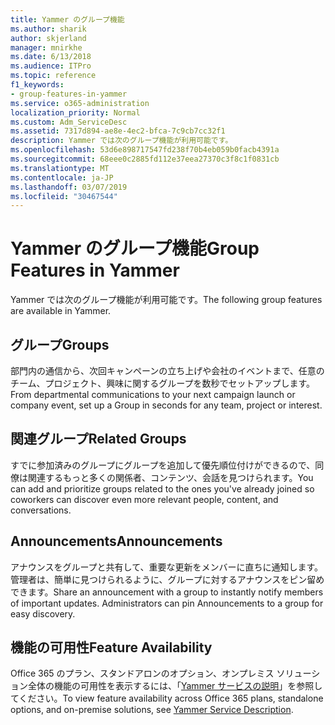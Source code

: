 ```yaml
---
title: Yammer のグループ機能
ms.author: sharik
author: skjerland
manager: mnirkhe
ms.date: 6/13/2018
ms.audience: ITPro
ms.topic: reference
f1_keywords:
- group-features-in-yammer
ms.service: o365-administration
localization_priority: Normal
ms.custom: Adm_ServiceDesc
ms.assetid: 7317d894-ae8e-4ec2-bfca-7c9cb7cc32f1
description: Yammer では次のグループ機能が利用可能です。
ms.openlocfilehash: 53d6e898717547fd238f70b4eb059b0facb4391a
ms.sourcegitcommit: 68eee0c2885fd112e37eea27370c3f8c1f0831cb
ms.translationtype: MT
ms.contentlocale: ja-JP
ms.lasthandoff: 03/07/2019
ms.locfileid: "30467544"
---
```

# <a name="group-features-in-yammer"></a><span data-ttu-id="e501c-103">Yammer のグループ機能</span><span class="sxs-lookup"><span data-stu-id="e501c-103">Group Features in Yammer</span></span>

<span data-ttu-id="e501c-104">Yammer では次のグループ機能が利用可能です。</span><span class="sxs-lookup"><span data-stu-id="e501c-104">The following group features are available in Yammer.</span></span>
  
## <a name="groups"></a><span data-ttu-id="e501c-105">グループ</span><span class="sxs-lookup"><span data-stu-id="e501c-105">Groups</span></span>
<span data-ttu-id="e501c-106"><a name="bkmk_Groups"> </a></span><span class="sxs-lookup"><span data-stu-id="e501c-106"></span></span>

<span data-ttu-id="e501c-107">部門内の通信から、次回キャンペーンの立ち上げや会社のイベントまで、任意のチーム、プロジェクト、興味に関するグループを数秒でセットアップします。</span><span class="sxs-lookup"><span data-stu-id="e501c-107">From departmental communications to your next campaign launch or company event, set up a Group in seconds for any team, project or interest.</span></span>
  
## <a name="related-groups"></a><span data-ttu-id="e501c-108">関連グループ</span><span class="sxs-lookup"><span data-stu-id="e501c-108">Related Groups</span></span>
<span data-ttu-id="e501c-109"><a name="bkmk_RelatedGroups"> </a></span><span class="sxs-lookup"><span data-stu-id="e501c-109"></span></span>

<span data-ttu-id="e501c-110">すでに参加済みのグループにグループを追加して優先順位付けができるので、同僚は関連するもっと多くの関係者、コンテンツ、会話を見つけられます。</span><span class="sxs-lookup"><span data-stu-id="e501c-110">You can add and prioritize groups related to the ones you've already joined so coworkers can discover even more relevant people, content, and conversations.</span></span>
  
## <a name="announcements"></a><span data-ttu-id="e501c-111">Announcements</span><span class="sxs-lookup"><span data-stu-id="e501c-111">Announcements</span></span>
<span data-ttu-id="e501c-112"><a name="bkmk_Announcements"> </a></span><span class="sxs-lookup"><span data-stu-id="e501c-112"></span></span>

<span data-ttu-id="e501c-p101">アナウンスをグループと共有して、重要な更新をメンバーに直ちに通知します。管理者は、簡単に見つけられるように、グループに対するアナウンスをピン留めできます。</span><span class="sxs-lookup"><span data-stu-id="e501c-p101">Share an announcement with a group to instantly notify members of important updates. Administrators can pin Announcements to a group for easy discovery.</span></span>
  
## <a name="feature-availability"></a><span data-ttu-id="e501c-115">機能の可用性</span><span class="sxs-lookup"><span data-stu-id="e501c-115">Feature Availability</span></span>
<span data-ttu-id="e501c-116"><a name="bkmk_Announcements"> </a></span><span class="sxs-lookup"><span data-stu-id="e501c-116"></span></span>

<span data-ttu-id="e501c-117">Office 365 のプラン、スタンドアロンのオプション、オンプレミス ソリューション全体の機能の可用性を表示するには、「[Yammer サービスの説明](yammer-service-description.md)」を参照してください。</span><span class="sxs-lookup"><span data-stu-id="e501c-117">To view feature availability across Office 365 plans, standalone options, and on-premise solutions, see [Yammer Service Description](yammer-service-description.md).</span></span>
  

